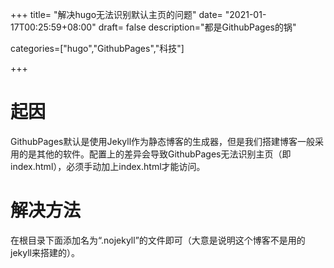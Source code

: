 +++
title= "解决hugo无法识别默认主页的问题"
date= "2021-01-17T00:25:59+08:00"
draft= false
description="都是GithubPages的锅"

categories=["hugo","GithubPages","科技"]

+++

# 起因

GithubPages默认是使用Jekyll作为静态博客的生成器，但是我们搭建博客一般采用的是其他的软件。配置上的差异会导致GithubPages无法识别主页（即index.html），必须手动加上index.html才能访问。

# 解决方法

在根目录下面添加名为“.nojekyll”的文件即可（大意是说明这个博客不是用的jekyll来搭建的）。